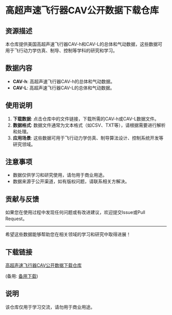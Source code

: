 # 高超声速飞行器CAV公开数据下载仓库

## 资源描述

本仓库提供美国高超声速飞行器CAV-h和CAV-L的总体和气动数据，这些数据可用于飞行动力学仿真、制导、控制等学科的研究和学习。

## 数据内容

- **CAV-h**: 高超声速飞行器CAV-h的总体和气动数据。
- **CAV-L**: 高超声速飞行器CAV-L的总体和气动数据。

## 使用说明

1. **下载数据**: 点击仓库中的文件链接，下载所需的CAV-h或CAV-L数据文件。
2. **数据格式**: 数据文件通常为文本格式（如CSV、TXT等），请根据需要进行解析和处理。
3. **应用场景**: 这些数据可用于飞行动力学仿真、制导算法设计、控制系统开发等研究领域。

## 注意事项

- 数据仅供学习和研究使用，请勿用于商业用途。
- 数据来源于公开渠道，如有版权问题，请联系相关方解决。

## 贡献与反馈

如果您在使用过程中发现任何问题或有改进建议，欢迎提交Issue或Pull Request。

---

希望这些数据能够帮助您在相关领域的学习和研究中取得进展！

## 下载链接
[高超声速飞行器CAV公开数据下载仓库](https://pan.quark.cn/s/95d6e12815ec) 

(备用: [备用下载](https://pan.baidu.com/s/1TH5ns5Np87ccj8T3Wrs3KQ?pwd=1234))

## 说明

该仓库仅用于学习交流，请勿用于商业用途。
